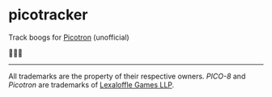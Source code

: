 # picotracker 
Track boogs for [Picotron](https://www.lexaloffle.com/picotron.php) (unofficial)

🐛🐜🐞

<hr>

All trademarks are the property of their respective owners. *PICO-8* and *Picotron* are trademarks of [Lexaloffle Games LLP](https://www.lexaloffle.com).  
